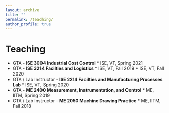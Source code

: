 ```yaml
---
layout: archive
title: ""
permalink: /teaching/
author_profile: true
---
```


# Teaching
* GTA - <b>ISE 3004 Industrial Cost Control</b> 
         * ISE, VT, Spring 2021
* GTA - <b>ISE 3214 Facilties and Logistics</b>
         * ISE, VT, Fall 2019
         * ISE, VT, Fall 2020
* GTA / Lab Instructor - <b>ISE 2214 Facilties and Manufacturing Processes Lab</b>
         * ISE, VT, Spring 2020
* GTA - <b>ME 2400 Measurement, Instrumentation, and Control</b> 
         * ME, IITM, Spring 2019
* GTA / Lab Instructor - <b>ME 2050 Machine Drawing Practice</b>
         * ME, IITM, Fall 2018
